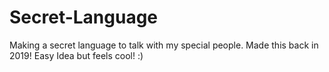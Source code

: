 # Secret-Language
Making a secret language to talk with my special people. Made this back in 2019! Easy Idea but feels cool! :)
